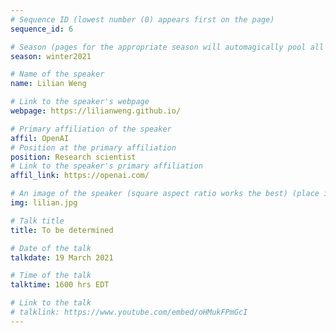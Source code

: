 ```yaml
---
# Sequence ID (lowest number (0) appears first on the page)
sequence_id: 6

# Season (pages for the appropriate season will automagically pool all speakers that gave a talk in the season)
season: winter2021

# Name of the speaker
name: Lilian Weng

# Link to the speaker's webpage
webpage: https://lilianweng.github.io/

# Primary affiliation of the speaker
affil: OpenAI
# Position at the primary affiliation
position: Research scientist
# Link to the speaker's primary affiliation
affil_link: https://openai.com/

# An image of the speaker (square aspect ratio works the best) (place in the `assets/img/speakers` directory)
img: lilian.jpg

# Talk title
title: To be determined

# Date of the talk
talkdate: 19 March 2021

# Time of the talk
talktime: 1600 hrs EDT

# Link to the talk
# talklink: https://www.youtube.com/embed/oHMukFPmGcI
---
```


<!-- Whatever you write below will be disregarded -->
